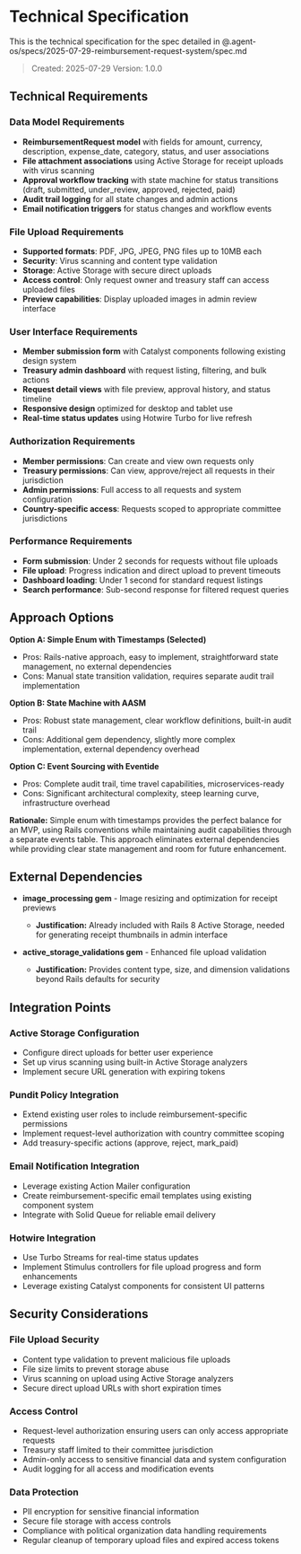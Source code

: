 # Technical Specification

This is the technical specification for the spec detailed in @.agent-os/specs/2025-07-29-reimbursement-request-system/spec.md

> Created: 2025-07-29
> Version: 1.0.0

## Technical Requirements

### Data Model Requirements
- **ReimbursementRequest model** with fields for amount, currency, description, expense_date, category, status, and user associations
- **File attachment associations** using Active Storage for receipt uploads with virus scanning
- **Approval workflow tracking** with state machine for status transitions (draft, submitted, under_review, approved, rejected, paid)
- **Audit trail logging** for all state changes and admin actions
- **Email notification triggers** for status changes and workflow events

### File Upload Requirements
- **Supported formats**: PDF, JPG, JPEG, PNG files up to 10MB each
- **Security**: Virus scanning and content type validation
- **Storage**: Active Storage with secure direct uploads
- **Access control**: Only request owner and treasury staff can access uploaded files
- **Preview capabilities**: Display uploaded images in admin review interface

### User Interface Requirements
- **Member submission form** with Catalyst components following existing design system
- **Treasury admin dashboard** with request listing, filtering, and bulk actions
- **Request detail views** with file preview, approval history, and status timeline
- **Responsive design** optimized for desktop and tablet use
- **Real-time status updates** using Hotwire Turbo for live refresh

### Authorization Requirements
- **Member permissions**: Can create and view own requests only
- **Treasury permissions**: Can view, approve/reject all requests in their jurisdiction
- **Admin permissions**: Full access to all requests and system configuration
- **Country-specific access**: Requests scoped to appropriate committee jurisdictions

### Performance Requirements
- **Form submission**: Under 2 seconds for requests without file uploads
- **File upload**: Progress indication and direct upload to prevent timeouts
- **Dashboard loading**: Under 1 second for standard request listings
- **Search performance**: Sub-second response for filtered request queries

## Approach Options

**Option A: Simple Enum with Timestamps (Selected)**
- Pros: Rails-native approach, easy to implement, straightforward state management, no external dependencies
- Cons: Manual state transition validation, requires separate audit trail implementation

**Option B: State Machine with AASM**
- Pros: Robust state management, clear workflow definitions, built-in audit trail
- Cons: Additional gem dependency, slightly more complex implementation, external dependency overhead

**Option C: Event Sourcing with Eventide**
- Pros: Complete audit trail, time travel capabilities, microservices-ready
- Cons: Significant architectural complexity, steep learning curve, infrastructure overhead

**Rationale:** Simple enum with timestamps provides the perfect balance for an MVP, using Rails conventions while maintaining audit capabilities through a separate events table. This approach eliminates external dependencies while providing clear state management and room for future enhancement.

## External Dependencies

- **image_processing gem** - Image resizing and optimization for receipt previews
  - **Justification:** Already included with Rails 8 Active Storage, needed for generating receipt thumbnails in admin interface

- **active_storage_validations gem** - Enhanced file upload validation
  - **Justification:** Provides content type, size, and dimension validations beyond Rails defaults for security

## Integration Points

### Active Storage Configuration
- Configure direct uploads for better user experience
- Set up virus scanning using built-in Active Storage analyzers
- Implement secure URL generation with expiring tokens

### Pundit Policy Integration
- Extend existing user roles to include reimbursement-specific permissions
- Implement request-level authorization with country committee scoping
- Add treasury-specific actions (approve, reject, mark_paid)

### Email Notification Integration
- Leverage existing Action Mailer configuration
- Create reimbursement-specific email templates using existing component system
- Integrate with Solid Queue for reliable email delivery

### Hotwire Integration
- Use Turbo Streams for real-time status updates
- Implement Stimulus controllers for file upload progress and form enhancements
- Leverage existing Catalyst components for consistent UI patterns

## Security Considerations

### File Upload Security
- Content type validation to prevent malicious file uploads
- File size limits to prevent storage abuse
- Virus scanning on upload using Active Storage analyzers
- Secure direct upload URLs with short expiration times

### Access Control
- Request-level authorization ensuring users can only access appropriate requests
- Treasury staff limited to their committee jurisdiction
- Admin-only access to sensitive financial data and system configuration
- Audit logging for all access and modification events

### Data Protection
- PII encryption for sensitive financial information
- Secure file storage with access controls
- Compliance with political organization data handling requirements
- Regular cleanup of temporary upload files and expired access tokens